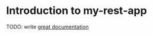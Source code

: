 # Introduction to my-rest-app

TODO: write [great documentation](http://jacobian.org/writing/what-to-write/)
